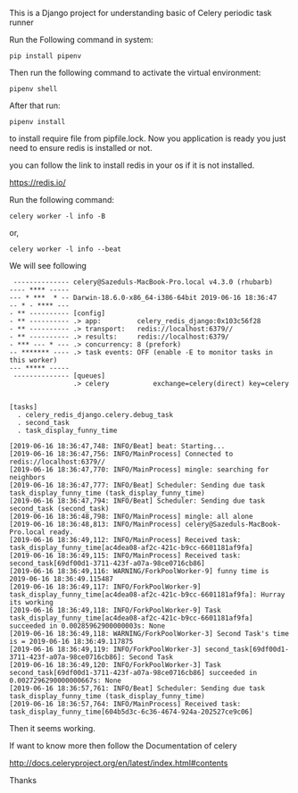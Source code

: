 This is a Django project for understanding basic of Celery periodic task runner

Run the Following command  in system:

    pip install pipenv
    
Then run the following command to activate the virtual environment:

    pipenv shell
    
After that run:

    pipenv install
    
to install require file from pipfile.lock. Now you application is ready you just need to ensure redis is installed or not.

you can follow the link to install redis in your os if it is not installed.

https://redis.io/

Run  the following command:

    celery worker -l info -B
or,

    celery worker -l info --beat

We will see following 

````
 -------------- celery@Sazeduls-MacBook-Pro.local v4.3.0 (rhubarb)
---- **** ----- 
--- * ***  * -- Darwin-18.6.0-x86_64-i386-64bit 2019-06-16 18:36:47
-- * - **** --- 
- ** ---------- [config]
- ** ---------- .> app:         celery_redis_django:0x103c56f28
- ** ---------- .> transport:   redis://localhost:6379//
- ** ---------- .> results:     redis://localhost:6379/
- *** --- * --- .> concurrency: 8 (prefork)
-- ******* ---- .> task events: OFF (enable -E to monitor tasks in this worker)
--- ***** ----- 
 -------------- [queues]
                .> celery           exchange=celery(direct) key=celery
                

[tasks]
  . celery_redis_django.celery.debug_task
  . second_task
  . task_display_funny_time

[2019-06-16 18:36:47,748: INFO/Beat] beat: Starting...
[2019-06-16 18:36:47,756: INFO/MainProcess] Connected to redis://localhost:6379//
[2019-06-16 18:36:47,770: INFO/MainProcess] mingle: searching for neighbors
[2019-06-16 18:36:47,777: INFO/Beat] Scheduler: Sending due task task_display_funny_time (task_display_funny_time)
[2019-06-16 18:36:47,794: INFO/Beat] Scheduler: Sending due task second_task (second_task)
[2019-06-16 18:36:48,798: INFO/MainProcess] mingle: all alone
[2019-06-16 18:36:48,813: INFO/MainProcess] celery@Sazeduls-MacBook-Pro.local ready.
[2019-06-16 18:36:49,112: INFO/MainProcess] Received task: task_display_funny_time[ac4dea08-af2c-421c-b9cc-6601181af9fa]  
[2019-06-16 18:36:49,115: INFO/MainProcess] Received task: second_task[69df00d1-3711-423f-a07a-98ce0716cb86]  
[2019-06-16 18:36:49,116: WARNING/ForkPoolWorker-9] funny time is 2019-06-16 18:36:49.115487
[2019-06-16 18:36:49,117: INFO/ForkPoolWorker-9] task_display_funny_time[ac4dea08-af2c-421c-b9cc-6601181af9fa]: Hurray its working
[2019-06-16 18:36:49,118: INFO/ForkPoolWorker-9] Task task_display_funny_time[ac4dea08-af2c-421c-b9cc-6601181af9fa] succeeded in 0.00285962900000003s: None
[2019-06-16 18:36:49,118: WARNING/ForkPoolWorker-3] Second Task's time is = 2019-06-16 18:36:49.117875
[2019-06-16 18:36:49,119: INFO/ForkPoolWorker-3] second_task[69df00d1-3711-423f-a07a-98ce0716cb86]: Second Task
[2019-06-16 18:36:49,120: INFO/ForkPoolWorker-3] Task second_task[69df00d1-3711-423f-a07a-98ce0716cb86] succeeded in 0.0027296290000000667s: None
[2019-06-16 18:36:57,761: INFO/Beat] Scheduler: Sending due task task_display_funny_time (task_display_funny_time)
[2019-06-16 18:36:57,764: INFO/MainProcess] Received task: task_display_funny_time[604b5d3c-6c36-4674-924a-202527ce9c06] 
````

Then it seems working.

If want to know more then follow the Documentation of celery

http://docs.celeryproject.org/en/latest/index.html#contents

Thanks